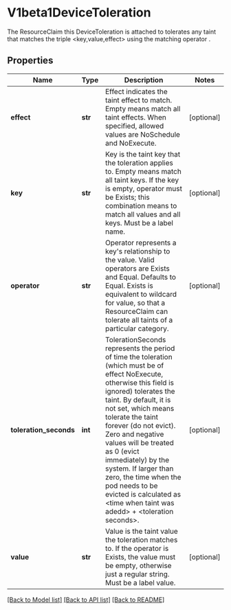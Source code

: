 # V1beta1DeviceToleration

The ResourceClaim this DeviceToleration is attached to tolerates any taint that matches the triple <key,value,effect> using the matching operator <operator>.
## Properties
Name | Type | Description | Notes
------------ | ------------- | ------------- | -------------
**effect** | **str** | Effect indicates the taint effect to match. Empty means match all taint effects. When specified, allowed values are NoSchedule and NoExecute. | [optional] 
**key** | **str** | Key is the taint key that the toleration applies to. Empty means match all taint keys. If the key is empty, operator must be Exists; this combination means to match all values and all keys. Must be a label name. | [optional] 
**operator** | **str** | Operator represents a key&#39;s relationship to the value. Valid operators are Exists and Equal. Defaults to Equal. Exists is equivalent to wildcard for value, so that a ResourceClaim can tolerate all taints of a particular category. | [optional] 
**toleration_seconds** | **int** | TolerationSeconds represents the period of time the toleration (which must be of effect NoExecute, otherwise this field is ignored) tolerates the taint. By default, it is not set, which means tolerate the taint forever (do not evict). Zero and negative values will be treated as 0 (evict immediately) by the system. If larger than zero, the time when the pod needs to be evicted is calculated as &lt;time when taint was adedd&gt; + &lt;toleration seconds&gt;. | [optional] 
**value** | **str** | Value is the taint value the toleration matches to. If the operator is Exists, the value must be empty, otherwise just a regular string. Must be a label value. | [optional] 

[[Back to Model list]](../README.md#documentation-for-models) [[Back to API list]](../README.md#documentation-for-api-endpoints) [[Back to README]](../README.md)


